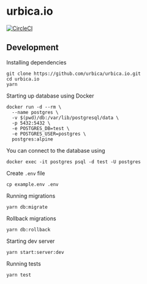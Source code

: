 # urbica.io

[![CircleCI](https://circleci.com/gh/urbica/urbica.io.svg?style=svg)](https://circleci.com/gh/urbica/urbica.io)

## Development

Installing dependencies

```shell
git clone https://github.com/urbica/urbica.io.git
cd urbica.io
yarn
```

Starting up database using Docker

```shell
docker run -d --rm \
  --name postgres \
  -v $(pwd)/db:/var/lib/postgresql/data \
  -p 5432:5432 \
  -e POSTGRES_DB=test \
  -e POSTGRES_USER=postgres \
  postgres:alpine
```

You can connect to the database using

```shell
docker exec -it postgres psql -d test -U postgres
```

Create `.env` file

```shell
cp example.env .env
```

Running migrations

```shell
yarn db:migrate
```

Rollback migrations

```shell
yarn db:rollback
```

Starting dev server

```shell
yarn start:server:dev
```

Running tests

```shell
yarn test
```